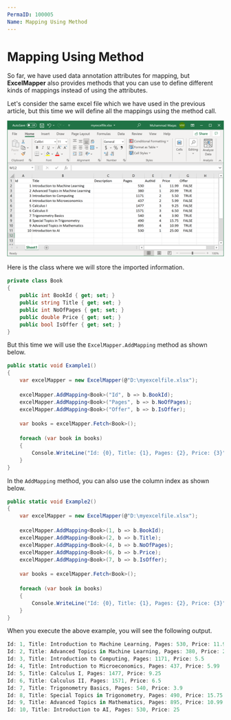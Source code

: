 ```yaml
---
PermaID: 100005
Name: Mapping Using Method
---
```


# Mapping Using Method

So far, we have used data annotation attributes for mapping, but **ExcelMapper** also provides methods that you can use to define different kinds of mappings instead of using the attributes. 

Let's consider the same excel file which we have used in the previous article, but this time we will define all the mappings using the method call.

<img src="images/excel-5.png" alt="books data in excel file">

Here is the class where we will store the imported information.

```csharp
private class Book
{
    public int BookId { get; set; }
    public string Title { get; set; }
    public int NoOfPages { get; set; }
    public double Price { get; set; }
    public bool IsOffer { get; set; }
}
```

But this time we will use the `ExcelMapper.AddMapping` method as shown below.

```csharp
public static void Example1()
{
    var excelMapper = new ExcelMapper(@"D:\myexcelfile.xlsx");

    excelMapper.AddMapping<Book>("Id", b => b.BookId);
    excelMapper.AddMapping<Book>("Pages", b => b.NoOfPages);
    excelMapper.AddMapping<Book>("Offer", b => b.IsOffer);

    var books = excelMapper.Fetch<Book>();

    foreach (var book in books)
    {
        Console.WriteLine("Id: {0}, Title: {1}, Pages: {2}, Price: {3}", book.BookId, book.Title, book.NoOfPages, book.Price);
    }
}
```

In the `AddMapping` method, you can also use the column index as shown below.

```csharp
public static void Example2()
{
    var excelMapper = new ExcelMapper(@"D:\myexcelfile.xlsx");

    excelMapper.AddMapping<Book>(1, b => b.BookId);
    excelMapper.AddMapping<Book>(2, b => b.Title);
    excelMapper.AddMapping<Book>(4, b => b.NoOfPages);
    excelMapper.AddMapping<Book>(6, b => b.Price);
    excelMapper.AddMapping<Book>(7, b => b.IsOffer);

    var books = excelMapper.Fetch<Book>();

    foreach (var book in books)
    {
        Console.WriteLine("Id: {0}, Title: {1}, Pages: {2}, Price: {3}", book.BookId, book.Title, book.NoOfPages, book.Price);
    }
}
```

When you execute the above example, you will see the following output.

```csharp
Id: 1, Title: Introduction to Machine Learning, Pages: 530, Price: 11.99
Id: 2, Title: Advanced Topics in Machine Learning, Pages: 380, Price: 20.99
Id: 3, Title: Introduction to Computing, Pages: 1171, Price: 5.5
Id: 4, Title: Introduction to Microeconomics, Pages: 437, Price: 5.99
Id: 5, Title: Calculus I, Pages: 1477, Price: 9.25
Id: 6, Title: Calculus II, Pages: 1571, Price: 6.5
Id: 7, Title: Trigonometry Basics, Pages: 540, Price: 3.9
Id: 8, Title: Special Topics in Trigonometry, Pages: 490, Price: 15.75
Id: 9, Title: Advanced Topics in Mathematics, Pages: 895, Price: 10.99
Id: 10, Title: Introduction to AI, Pages: 530, Price: 25
```
